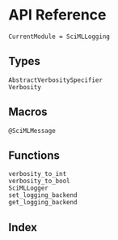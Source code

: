 # API Reference

```@meta
CurrentModule = SciMLLogging
```

## Types

```@docs
AbstractVerbositySpecifier
Verbosity
```

## Macros

```@docs
@SciMLMessage
```

## Functions

```@docs
verbosity_to_int
verbosity_to_bool
SciMLLogger
set_logging_backend
get_logging_backend
```

## Index

```@index
```
